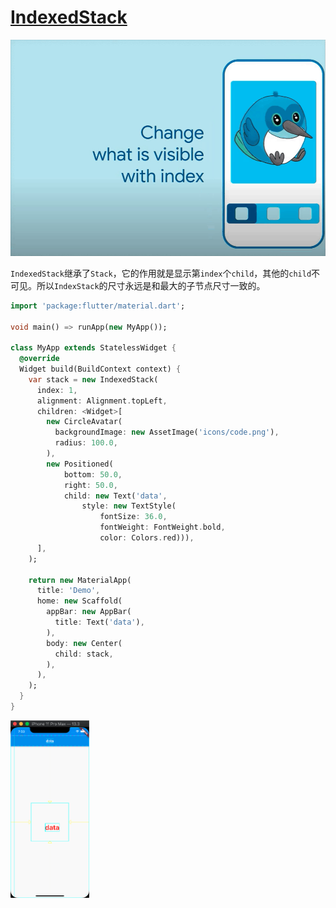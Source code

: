# [IndexedStack](https://www.youtube.com/watch?v=_O0PPD1Xfbk)

<img src="/assets/images/flutter/68.gif"/>

`IndexedStack`继承了`Stack`，它的作用就是显示第`index`个`child`，其他的`child`不可见。所以`IndexStack`的尺寸永远是和最大的子节点尺寸一致的。

```dart
import 'package:flutter/material.dart';

void main() => runApp(new MyApp());

class MyApp extends StatelessWidget {
  @override
  Widget build(BuildContext context) {
    var stack = new IndexedStack(
      index: 1,
      alignment: Alignment.topLeft,
      children: <Widget>[
        new CircleAvatar(
          backgroundImage: new AssetImage('icons/code.png'),
          radius: 100.0,
        ),
        new Positioned(
            bottom: 50.0,
            right: 50.0,
            child: new Text('data',
                style: new TextStyle(
                    fontSize: 36.0,
                    fontWeight: FontWeight.bold,
                    color: Colors.red))),
      ],
    );

    return new MaterialApp(
      title: 'Demo',
      home: new Scaffold(
        appBar: new AppBar(
          title: Text('data'),
        ),
        body: new Center(
          child: stack,
        ),
      ),
    );
  }
}
```

<img src="/assets/images/flutter/45.png" width = "25%" height = "25%"/>